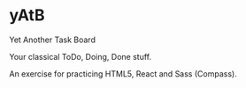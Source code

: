 yAtB
====

Yet Another Task Board

Your classical ToDo, Doing, Done stuff.

An exercise for practicing HTML5, React and Sass (Compass).
